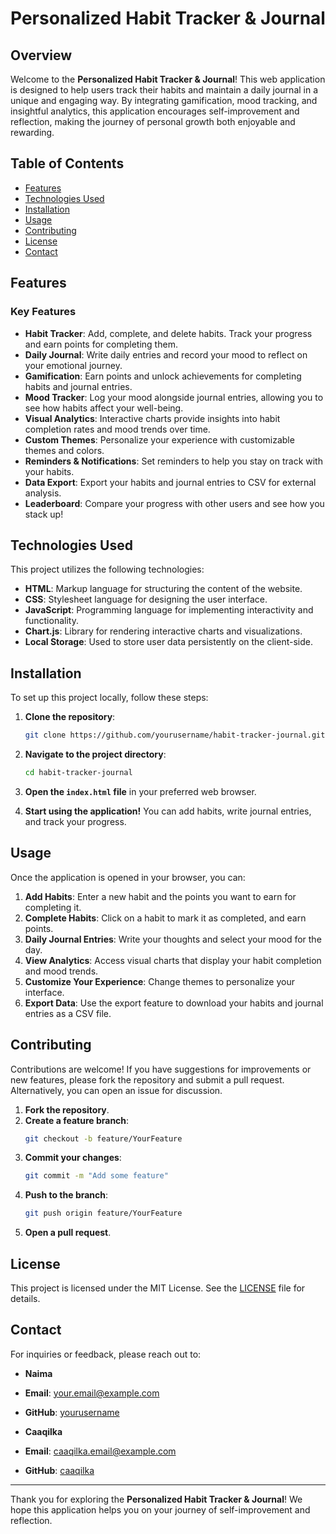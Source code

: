 # Personalized Habit Tracker & Journal

## Overview

Welcome to the **Personalized Habit Tracker & Journal**! This web application is designed to help users track their habits and maintain a daily journal in a unique and engaging way. By integrating gamification, mood tracking, and insightful analytics, this application encourages self-improvement and reflection, making the journey of personal growth both enjoyable and rewarding.

## Table of Contents

- [Features](#features)
- [Technologies Used](#technologies-used)
- [Installation](#installation)
- [Usage](#usage)
- [Contributing](#contributing)
- [License](#license)
- [Contact](#contact)

## Features

### Key Features

- **Habit Tracker**: Add, complete, and delete habits. Track your progress and earn points for completing them.
- **Daily Journal**: Write daily entries and record your mood to reflect on your emotional journey.
- **Gamification**: Earn points and unlock achievements for completing habits and journal entries.
- **Mood Tracker**: Log your mood alongside journal entries, allowing you to see how habits affect your well-being.
- **Visual Analytics**: Interactive charts provide insights into habit completion rates and mood trends over time.
- **Custom Themes**: Personalize your experience with customizable themes and colors.
- **Reminders & Notifications**: Set reminders to help you stay on track with your habits.
- **Data Export**: Export your habits and journal entries to CSV for external analysis.
- **Leaderboard**: Compare your progress with other users and see how you stack up!

## Technologies Used

This project utilizes the following technologies:

- **HTML**: Markup language for structuring the content of the website.
- **CSS**: Stylesheet language for designing the user interface.
- **JavaScript**: Programming language for implementing interactivity and functionality.
- **Chart.js**: Library for rendering interactive charts and visualizations.
- **Local Storage**: Used to store user data persistently on the client-side.

## Installation

To set up this project locally, follow these steps:

1. **Clone the repository**:
    ```bash
    git clone https://github.com/yourusername/habit-tracker-journal.git
    ```
   
2. **Navigate to the project directory**:
    ```bash
    cd habit-tracker-journal
    ```

3. **Open the `index.html` file** in your preferred web browser.

4. **Start using the application!** You can add habits, write journal entries, and track your progress.

## Usage

Once the application is opened in your browser, you can:

1. **Add Habits**: Enter a new habit and the points you want to earn for completing it.
2. **Complete Habits**: Click on a habit to mark it as completed, and earn points.
3. **Daily Journal Entries**: Write your thoughts and select your mood for the day.
4. **View Analytics**: Access visual charts that display your habit completion and mood trends.
5. **Customize Your Experience**: Change themes to personalize your interface.
6. **Export Data**: Use the export feature to download your habits and journal entries as a CSV file.

## Contributing

Contributions are welcome! If you have suggestions for improvements or new features, please fork the repository and submit a pull request. Alternatively, you can open an issue for discussion.

1. **Fork the repository**.
2. **Create a feature branch**:
    ```bash
    git checkout -b feature/YourFeature
    ```
3. **Commit your changes**:
    ```bash
    git commit -m "Add some feature"
    ```
4. **Push to the branch**:
    ```bash
    git push origin feature/YourFeature
    ```
5. **Open a pull request**.

## License

This project is licensed under the MIT License. See the [LICENSE](LICENSE) file for details.

## Contact

For inquiries or feedback, please reach out to:

- **Naima**  
- **Email**: your.email@example.com  
- **GitHub**: [yourusername](https://github.com/yourusername)  

- **Caaqilka**  
- **Email**: caaqilka.email@example.com  
- **GitHub**: [caaqilka](https://github.com/caaqilka)

---

Thank you for exploring the **Personalized Habit Tracker & Journal**! We hope this application helps you on your journey of self-improvement and reflection.

